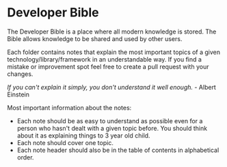 # Developer Bible

The Developer Bible is a place where all modern knowledge is stored. The Bible allows knowledge to be shared and used by other users.

Each folder contains notes that explain the most important topics of a given technology/library/framework in an understandable way. If you find a mistake or improvement spot feel free to create a pull request with your changes. 

_If you can't explain it simply, you don't understand it well enough._ - Albert Einstein

Most important information about the notes: 
- Each note should be as easy to understand as possible even for a person who hasn't dealt with a given topic before. You should think about it as explaining things to 3 year old child. 
- Each note should cover one topic. 
- Each note header should also be in the table of contents in alphabetical order.
